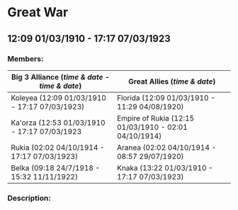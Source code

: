 # Great War
## 12:09 01/03/1910 - 17:17 07/03/1923
### Members:
| **Big 3 Alliance** (*time & date - time & date*) | **Great Allies** (*time & date*)                      |
| ------------------------------------------------ | ----------------------------------------------------- |
| Koleyea (12:09 01/03/1910 - 17:17 07/03/1923)    | Florida (12:09 01/03/1910 - 11:29 04/08/1920)         |
| Ka'orza (12:53 01/03/1910 - 17:17 07/03/1923     | Empire of Rukia (12:15 01/03/1910 - 02:01 04/10/1914) |
| Rukia (02:02 04/10/1914 - 17:17 07/03/1923)      | Aranea (02:02 04/10/1914 - 08:57 29/07/1920)          |
| Belka (09:18 24/7/1918 - 15:32 11/11/1922)       | Knaka (13:22 01/03/1910 - 17:17 07/03/1923)           |

### Description:
